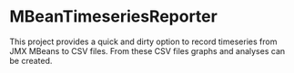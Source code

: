 # MBeanTimeseriesReporter
This project provides a quick and dirty option to record timeseries from JMX MBeans to CSV files. From these CSV files graphs and analyses can be created.
